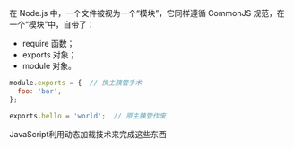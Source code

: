 在 Node.js 中，一个文件被视为一个“模块”，它同样遵循 CommonJS 规范，在一个“模块”中，自带了：

- require 函数；
- exports 对象；
- module 对象。

```js
module.exports = {  // 换主胰管手术
  foo: 'bar',
};

exports.hello = 'world';  // 原主胰管作废
```

JavaScript利用动态加载技术来完成这些东西